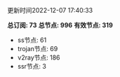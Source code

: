 更新时间2022-12-07 17:40:33

**总订阅: 73**
**总节点: 996**
**有效节点: 319**
- ss节点: 61
- trojan节点: 69
- v2ray节点: 186
- ssr节点: 3

